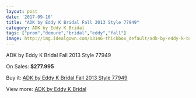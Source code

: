```yaml
---
layout: post
date: '2017-09-16'
title: "ADK by Eddy K Bridal Fall 2013 Style 77949"
category: ADK by Eddy K Bridal
tags: ["prom","demure","bridal","eddy","fall"]
image: http://img.idealgown.com/13146-thickbox_default/adk-by-eddy-k-bridal-fall-2013-style-77949.jpg
---
```

ADK by Eddy K Bridal Fall 2013 Style 77949

On Sales: **$277.995**
<a href="https://www.idealgown.com/en/adk-by-eddy-k-bridal/5285-adk-by-eddy-k-bridal-fall-2013-style-77949.html"><amp-img layout="responsive" width="600" height="600" src="//img.idealgown.com/13146-thickbox_default/adk-by-eddy-k-bridal-fall-2013-style-77949.jpg" alt="ADK by Eddy K Bridal Fall 2013 Style 77949 0" /></a>

Buy it: [ADK by Eddy K Bridal Fall 2013 Style 77949](https://www.idealgown.com/en/adk-by-eddy-k-bridal/5285-adk-by-eddy-k-bridal-fall-2013-style-77949.html "ADK by Eddy K Bridal Fall 2013 Style 77949")

View more: [ADK by Eddy K Bridal](https://www.idealgown.com/en/73-adk-by-eddy-k-bridal "ADK by Eddy K Bridal")